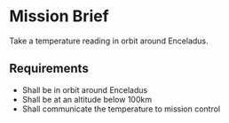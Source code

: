 # Mission Brief
Take a temperature reading in orbit around Enceladus.

## Requirements
- Shall be in orbit around Enceladus
- Shall be at an altitude below 100km
- Shall communicate the temperature to mission control
